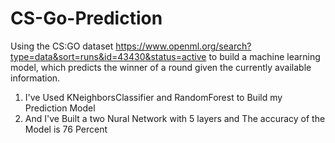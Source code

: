 # CS-Go-Prediction
Using the CS:GO dataset https://www.openml.org/search?type=data&sort=runs&id=43430&status=active
to build a machine learning model, which predicts the winner of a round given the currently available information.

1. I've Used KNeighborsClassifier and RandomForest to Build my Prediction Model
2. And I've Built a two Nural Network with 5 layers and The accuracy of the Model is 76 Percent
